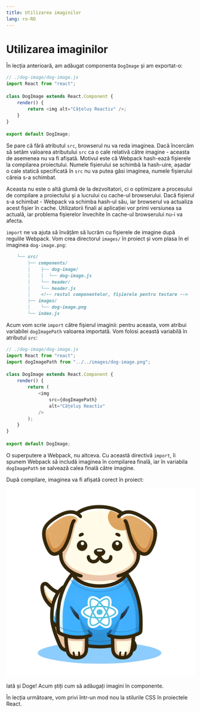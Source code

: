 ```yaml
---
title: Utilizarea imaginilor
lang: ro-RO
---
```


# Utilizarea imaginilor

În lecția anterioară, am adăugat componenta `DogImage` și am exportat-o:

```javascript
// ./dog-image/dog-image.js
import React from "react";

class DogImage extends React.Component {
	render() {
		return <img alt="Cățeluș Reactiv" />;
	}
}

export default DogImage;
```

Se pare că fără atributul `src`, browserul nu va reda imaginea. Dacă încercăm să setăm valoarea atributului `src` ca o cale relativă către imagine - aceasta de asemenea nu va fi afișată. Motivul este că Webpack hash-ează fișierele la compilarea proiectului. Numele fișierului se schimbă la hash-uire, așadar o cale statică specificată în `src` nu va putea găsi imaginea, numele fișierului căreia s-a schimbat.

Aceasta nu este o altă glumă de la dezvoltatori, ci o optimizare a procesului de compilare a proiectului și a lucrului cu cache-ul browserului. Dacă fișierul s-a schimbat - Webpack va schimba hash-ul său, iar browserul va actualiza acest fișier în cache. Utilizatorii finali ai aplicației vor primi versiunea sa actuală, iar problema fișierelor învechite în cache-ul browserului nu-i va afecta.

`import` ne va ajuta să învățăm să lucrăm cu fișierele de imagine după regulile Webpack. Vom crea directorul `images/` în proiect și vom plasa în el imaginea `dog-image.png`:

```markdown
    └── src/
        ├── components/
        │    ├── dog-image/
        │    │  └── dog-image.js
        │    └── header/
        │    └── header.js
        │    <!-- restul componentelor, fișierele pentru testare -->
        ├── images/
        │    └── dog-image.png
        └── index.js
```

Acum vom scrie `import` către fișierul imaginii: pentru aceasta, vom atribui variabilei `dogImagePath` valoarea importată. Vom folosi această variabilă în atributul `src`:

```javascript
// ./dog-image/dog-image.js
import React from "react";
import dogImagePath from "../../images/dog-image.png";

class DogImage extends React.Component {
	render() {
		return (
			<img
				src={dogImagePath}
				alt="Cățeluș Reactiv"
			/>
		);
	}
}

export default DogImage;
```

O superputere a Webpack, nu altceva. Cu această directivă `import`, îi spunem Webpack să includă imaginea în compilarea finală, iar în variabila `dogImagePath` se salvează calea finală către imagine.

După compilare, imaginea va fi afișată corect în proiect:

![image](../img/dog-image.png)

Iată și Doge! Acum știți cum să adăugați imagini în componente.

În lecția următoare, vom privi într-un mod nou la stilurile CSS în proiectele React.
